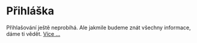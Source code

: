 Přihláška
=========

Přihlašování ještě neprobíhá. Ale jakmile budeme znát všechny informace,
dáme ti vědět. [Více &hellip;](#)
